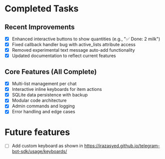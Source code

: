 # Completed Tasks

## Recent Improvements
- [x] Enhanced interactive buttons to show quantities (e.g., "✅ Done: 2 milk")
- [x] Fixed callback handler bug with active_lists attribute access
- [x] Removed experimental text message auto-add functionality
- [x] Updated documentation to reflect current features

## Core Features (All Complete)
- [x] Multi-list management per chat
- [x] Interactive inline keyboards for item actions
- [x] SQLite data persistence with backup
- [x] Modular code architecture
- [x] Admin commands and logging
- [x] Error handling and edge cases

# Future features
- [ ] Add custom keyboard as shown in https://irazasyed.github.io/telegram-bot-sdk/usage/keyboards/
